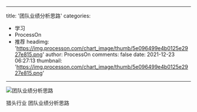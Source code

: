 
---
title: '团队业绩分析思路'
categories: 
 - 学习
 - ProcessOn
 - 推荐
headimg: 'https://img.processon.com/chart_image/thumb/5e096499e4b0125e2927e815.png'
author: ProcessOn
comments: false
date: 2021-12-23 06:27:13
thumbnail: 'https://img.processon.com/chart_image/thumb/5e096499e4b0125e2927e815.png'
---

<div>   
<img class="thumb" alt="团队业绩分析思路" src="https://img.processon.com/chart_image/thumb/5e096499e4b0125e2927e815.png" referrerpolicy="no-referrer">
<p>猎头行业 团队业绩分析思路</p>  
</div>
            